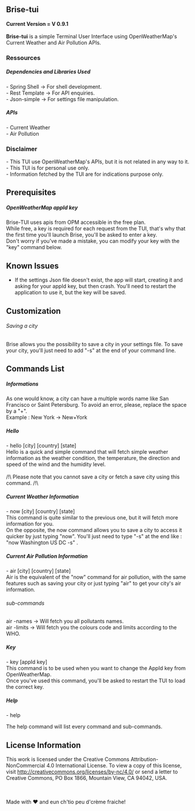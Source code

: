 

<h2>Brise-tui </h2>
<b> Current Version = V 0.9.1 </b> <br> <br>
<b>Brise-tui</b> is a simple Terminal User Interface using OpenWeatherMap's Current Weather and Air Pollution APIs.

 <h3>Ressources</h3>
<h5>Dependencies and Libraries Used</h5>
- Spring Shell -> For shell development. <br>
- Rest Template -> For API enquiries. <br>
- Json-simple -> For settings file manipulation. <br>

<h5> APIs </h5>
- Current Weather <br>
- Air Pollution

<h3>Disclaimer</h3>
- This TUI use OpenWeatherMap's APIs, but it is not related in any way to it. <br>
- This TUI is for personal use only. <br>
- Information fetched by the TUI are for indications purpose only. <br>

<h2>Prerequisites</h2>

<h5> OpenWeatherMap appId key </h5>

Brise-TUI uses apis from OPM accessible in the free plan. <br>
While free, a key is required for each request from the TUI, that's why that the first time you'll launch Brise, you'll be asked to enter a key. <br>
Don't worry if you've made a mistake, you can modify your key with the "key" command below.

<h2> Known Issues </h2>

* If the settings Json file doesn't exist, the app will start, creating it and asking for your appId key, but then crash. You'll need to restart the application to use it, but the key will be saved.

<h2>Customization</h2>

<h6> Saving a city </h6>

Brise allows you the possibility to save a city in your settings file. To save your city, you'll just need to add "-s" at the end of your command line. <br>

<h2>Commands List </h2>

<h5> Informations </h5>
As one would know, a city can have a multiple words name like San Francisco or Saint Petersburg. To avoid an error, please, replace the space by a "+". <br>
Example : New York -> New+York

<h5> Hello </h5>
- hello [city] [country] [state] <br>
Hello is a quick and simple command that will fetch simple weather information as the weather condition, the temperature,
the direction and speed of the wind and the humidity level.<br> <br>
/!\ Please note that you cannot save a city or fetch a save city using this command. /!\

<h5> Current Weather Information </h5>
- now [city] [country] [state] <br>
This command is quite similar to the previous one, but it will fetch more information for you. <br>
On the opposite, the now command allows you to save a city to access it quicker by just typing "now". You'll just need to type "-s" at the end like : "now Washington US DC -s" .


<h5> Current Air Pollution Information </h5>
- air [city] [country] [state] <br>
Air is the equivalent of the "now" command for air pollution, with the same features such as saving your city or just typing "air" to get your city's air information.
<br>
<h6>sub-commands</h6>
air -names -> Will fetch you all pollutants names.<br>
air -limits -> Will fetch you the colours code and limits according to the WHO.

<h5> Key </h5>
- key [appId key] <br>
This command is to be used when you want to change the AppId key from OpenWeatherMap. <br>
Once you've used this command, you'll be asked to restart the TUI to load the correct key. <br>

<h5> Help </h5>
- help <br>

The help command will list every command and sub-commands.

<h2> License Information </h2>

This work is licensed under the Creative Commons Attribution-NonCommercial 4.0 International License. To view a copy of this license, visit http://creativecommons.org/licenses/by-nc/4.0/ or send a letter to Creative Commons, PO Box 1866, Mountain View, CA 94042, USA.


<br> <br>Made with ❤ and eun ch'tio peu d'crème fraiche!
